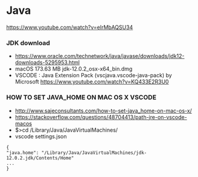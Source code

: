 # Java
https://www.youtube.com/watch?v=eIrMbAQSU34
### JDK download
- https://www.oracle.com/technetwork/java/javase/downloads/jdk12-downloads-5295953.html
- macOS	173.63 MB  	jdk-12.0.2_osx-x64_bin.dmg
- VSCODE :  Java Extension Pack (vscjava.vscode-java-pack) by Microsoft
https://www.youtube.com/watch?v=KQ433E2R3U0
### HOW TO SET JAVA_HOME ON MAC OS X VSCODE
- http://www.sajeconsultants.com/how-to-set-java_home-on-mac-os-x/
- https://stackoverflow.com/questions/48704413/path-jre-on-vscode-macos
- $>cd /Library/Java/JavaVirtualMachines/
- vscode settings.json
```
{ 
"java.home": "/Library/Java/JavaVirtualMachines/jdk-12.0.2.jdk/Contents/Home"
...
}
```
